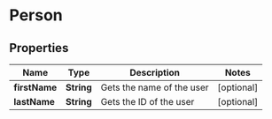 
# Person

## Properties
Name | Type | Description | Notes
------------ | ------------- | ------------- | -------------
**firstName** | **String** | Gets the name of the user |  [optional]
**lastName** | **String** | Gets the ID of the user |  [optional]



